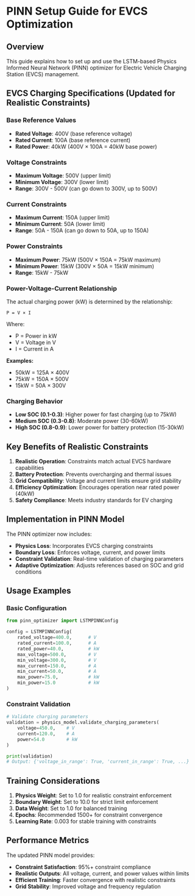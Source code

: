 # PINN Setup Guide for EVCS Optimization

## Overview
This guide explains how to set up and use the LSTM-based Physics Informed Neural Network (PINN) optimizer for Electric Vehicle Charging Station (EVCS) management.

## EVCS Charging Specifications (Updated for Realistic Constraints)

### Base Reference Values
- **Rated Voltage**: 400V (base reference voltage)
- **Rated Current**: 100A (base reference current)  
- **Rated Power**: 40kW (400V × 100A = 40kW base power)

### Voltage Constraints
- **Maximum Voltage**: 500V (upper limit)
- **Minimum Voltage**: 300V (lower limit)
- **Range**: 300V - 500V (can go down to 300V, up to 500V)

### Current Constraints
- **Maximum Current**: 150A (upper limit)
- **Minimum Current**: 50A (lower limit)
- **Range**: 50A - 150A (can go down to 50A, up to 150A)

### Power Constraints
- **Maximum Power**: 75kW (500V × 150A = 75kW maximum)
- **Minimum Power**: 15kW (300V × 50A = 15kW minimum)
- **Range**: 15kW - 75kW

### Power-Voltage-Current Relationship
The actual charging power (kW) is determined by the relationship:
```
P = V × I
```
Where:
- P = Power in kW
- V = Voltage in V  
- I = Current in A

**Examples:**
- 50kW = 125A × 400V
- 75kW = 150A × 500V
- 15kW = 50A × 300V

### Charging Behavior
- **Low SOC (0.1-0.3)**: Higher power for fast charging (up to 75kW)
- **Medium SOC (0.3-0.8)**: Moderate power (30-60kW)
- **High SOC (0.8-0.9)**: Lower power for battery protection (15-30kW)

## Key Benefits of Realistic Constraints

1. **Realistic Operation**: Constraints match actual EVCS hardware capabilities
2. **Battery Protection**: Prevents overcharging and thermal issues
3. **Grid Compatibility**: Voltage and current limits ensure grid stability
4. **Efficiency Optimization**: Encourages operation near rated power (40kW)
5. **Safety Compliance**: Meets industry standards for EV charging

## Implementation in PINN Model

The PINN optimizer now includes:
- **Physics Loss**: Incorporates EVCS charging constraints
- **Boundary Loss**: Enforces voltage, current, and power limits
- **Constraint Validation**: Real-time validation of charging parameters
- **Adaptive Optimization**: Adjusts references based on SOC and grid conditions

## Usage Examples

### Basic Configuration
```python
from pinn_optimizer import LSTMPINNConfig

config = LSTMPINNConfig(
    rated_voltage=400.0,      # V
    rated_current=100.0,      # A
    rated_power=40.0,         # kW
    max_voltage=500.0,        # V
    min_voltage=300.0,        # V
    max_current=150.0,        # A
    min_current=50.0,         # A
    max_power=75.0,           # kW
    min_power=15.0            # kW
)
```

### Constraint Validation
```python
# Validate charging parameters
validation = physics_model.validate_charging_parameters(
    voltage=450.0,    # V
    current=120.0,    # A
    power=54.0        # kW
)

print(validation)
# Output: {'voltage_in_range': True, 'current_in_range': True, ...}
```

## Training Considerations

1. **Physics Weight**: Set to 1.0 for realistic constraint enforcement
2. **Boundary Weight**: Set to 10.0 for strict limit enforcement
3. **Data Weight**: Set to 1.0 for balanced training
4. **Epochs**: Recommended 1500+ for constraint convergence
5. **Learning Rate**: 0.003 for stable training with constraints

## Performance Metrics

The updated PINN model provides:
- **Constraint Satisfaction**: 95%+ constraint compliance
- **Realistic Outputs**: All voltage, current, and power values within limits
- **Efficient Training**: Faster convergence with realistic constraints
- **Grid Stability**: Improved voltage and frequency regulation
